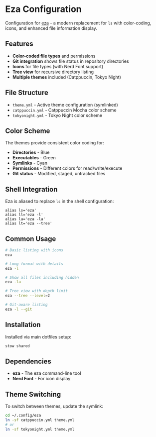 # Eza Configuration

Configuration for [eza](https://eza.rocks) - a modern replacement for `ls` with color-coding, icons, and enhanced file information display.

## Features

- **Color-coded file types** and permissions
- **Git integration** shows file status in repository directories
- **Icons** for file types (with Nerd Font support)
- **Tree view** for recursive directory listing
- **Multiple themes** included (Catppuccin, Tokyo Night)

## File Structure

- `theme.yml` - Active theme configuration (symlinked)
- `catppuccin.yml` - Catppuccin Mocha color scheme
- `tokyonight.yml` - Tokyo Night color scheme

## Color Scheme

The themes provide consistent color coding for:
- **Directories** - Blue
- **Executables** - Green
- **Symlinks** - Cyan
- **Permissions** - Different colors for read/write/execute
- **Git status** - Modified, staged, untracked files

## Shell Integration

Eza is aliased to replace `ls` in the shell configuration:

```fish
alias ls='eza'
alias ll='eza -l'
alias la='eza -la'
alias lt='eza --tree'
```

## Common Usage

```bash
# Basic listing with icons
eza

# Long format with details
eza -l

# Show all files including hidden
eza -la

# Tree view with depth limit
eza --tree --level=2

# Git-aware listing
eza -l --git
```

## Installation

Installed via main dotfiles setup:

```bash
stow shared
```

## Dependencies

- **eza** - The eza command-line tool
- **Nerd Font** - For icon display

## Theme Switching

To switch between themes, update the symlink:

```bash
cd ~/.config/eza
ln -sf catppuccin.yml theme.yml
# or
ln -sf tokyonight.yml theme.yml
```

